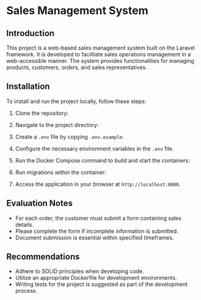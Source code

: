 # Sales Management System

## Introduction

This project is a web-based sales management system built on the Laravel framework. It is developed to facilitate sales operations management in a web-accessible manner. The system provides functionalities for managing products, customers, orders, and sales representatives.

## Installation

To install and run the project locally, follow these steps:

1. Clone the repository:

2. Navigate to the project directory:

3. Create a `.env` file by copying `.env.example`:

4. Configure the necessary environment variables in the `.env` file.

5. Run the Docker Compose command to build and start the containers:

6. Run migrations within the container:

7. Access the application in your browser at `http://localhost:8000`.

## Evaluation Notes

- For each order, the customer must submit a form containing sales details.
- Please complete the form if incomplete information is submitted.
- Document submission is essential within specified timeframes.

## Recommendations

- Adhere to SOLID principles when developing code.
- Utilize an appropriate Dockerfile for development environments.
- Writing tests for the project is suggested as part of the development process.
